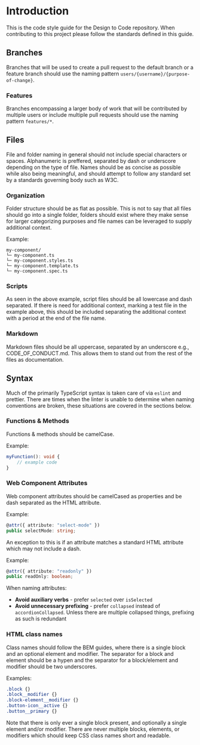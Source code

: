 # Introduction

This is the code style guide for the Design to Code repository. When contributing to this project please follow the standards defined in this guide.

## Branches

Branches that will be used to create a pull request to the default branch or a feature branch should use the naming pattern `users/{username}/{purpose-of-change}`.

### Features

Branches encompassing a larger body of work that will be contributed by multiple users or include multiple pull requests should use the naming pattern `features/*`.

## Files

File and folder naming in general should not include special characters or spaces. Alphanumeric is preffered, separated by dash or underscore depending on the type of file. Names should be as concise as possible while also being meaningful, and should attempt to follow any standard set by a standards governing body such as W3C.

### Organization

Folder structure should be as flat as possible. This is not to say that all files should go into a single folder, folders should exist where they make sense for larger categorizing purposes and file names can be leveraged to supply additional context.

Example:
```text
my-component/
└─ my-component.ts
└─ my-component.styles.ts
└─ my-component.template.ts
└─ my-component.spec.ts
```

### Scripts

As seen in the above example, script files should be all lowercase and dash separated. If there is need for additional context, marking a test file in the example above, this should be included separating the additional context with a period at the end of the file name.

### Markdown

Markdown files should be all uppercase, separated by an underscore e.g., CODE_OF_CONDUCT.md. This allows them to stand out from the rest of the files as documentation.

## Syntax

Much of the primarily TypeScript syntax is taken care of via `eslint` and prettier. There are times when the linter is unable to determine when naming conventions are broken, these situations are covered in the sections below.

### Functions & Methods

Functions & methods should be camelCase.

Example:
```ts
myFunction(): void {
    // example code
}
```

### Web Component Attributes

Web component attributes should be camelCased as properties and be dash separated as the HTML attribute.

Example:
```ts
@attr({ attribute: "select-mode" })
public selectMode: string;
```

An exception to this is if an attribute matches a standard HTML attribute which may not include a dash.

Example:
```ts
@attr({ attribute: "readonly" })
public readOnly: boolean;
```

When naming attributes:
- **Avoid auxiliary verbs** - prefer `selected` over `isSelected`
- **Avoid unnecessary prefixing** - prefer `collapsed` instead of `accordionCollapsed`. Unless there are multiple collapsed things, prefixing as such is redundant

### HTML class names

Class names should follow the BEM guides, where there is a single block and an optional element and modifier. The separator for a block and element should be a hypen and the separator for a block/element and modifier should be two underscores.

Examples:
```css
.block {}
.block__modifier {}
.block-element__modifier {}
.button-icon__active {}
.button__primary {}
```

Note that there is only ever a single block present, and optionally a single element and/or modifier. There are never multiple blocks, elements, or modifiers which should keep CSS class names short and readable.
